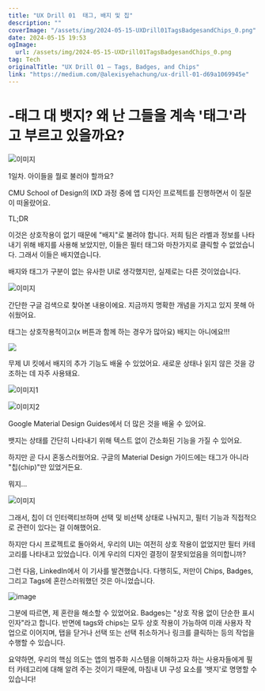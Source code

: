 ```yaml
---
title: "UX Drill 01  태그, 배지 및 칩"
description: ""
coverImage: "/assets/img/2024-05-15-UXDrill01TagsBadgesandChips_0.png"
date: 2024-05-15 19:53
ogImage:
  url: /assets/img/2024-05-15-UXDrill01TagsBadgesandChips_0.png
tag: Tech
originalTitle: "UX Drill 01 — Tags, Badges, and Chips"
link: "https://medium.com/@alexisyehachung/ux-drill-01-d69a1069945e"
---
```


# -태그 대 뱃지? 왜 난 그들을 계속 '태그'라고 부르고 있을까요?

![이미지](/assets/img/2024-05-15-UXDrill01TagsBadgesandChips_0.png)

1일차. 아이들을 뭘로 불러야 할까요?

CMU School of Design의 IXD 과정 중에 앱 디자인 프로젝트를 진행하면서 이 질문이 떠올랐어요.

TL;DR

이것은 상호작용이 없기 때문에 "배지"로 불려야 합니다. 저희 팀은 라벨과 정보를 나타내기 위해 배지를 사용해 보았지만, 이들은 필터 태그와 마찬가지로 클릭할 수 없었습니다. 그래서 이들은 배지였습니다.

배지와 태그가 구분이 없는 유사한 UI로 생각했지만, 실제로는 다른 것이었습니다.

![이미지](/assets/img/2024-05-15-UXDrill01TagsBadgesandChips_1.png)

간단한 구글 검색으로 찾아본 내용이에요. 지금까지 명확한 개념을 가지고 있지 못해 아쉬웠어요.

태그는 상호작용적이고(x 버튼과 함께 하는 경우가 많아요) 배지는 아니에요!!!

<img src="/assets/img/2024-05-15-UXDrill01TagsBadgesandChips_2.png" />

무제 UI 킷에서 배지의 추가 기능도 배울 수 있었어요. 새로운 상태나 읽지 않은 것을 강조하는 데 자주 사용돼요.

![이미지1](/assets/img/2024-05-15-UXDrill01TagsBadgesandChips_3.png)

![이미지2](/assets/img/2024-05-15-UXDrill01TagsBadgesandChips_4.png)

Google Material Design Guides에서 더 많은 것을 배울 수 있어요.

뱃지는 상태를 간단히 나타내기 위해 텍스트 없이 간소화된 기능을 가질 수 있어요.

하지만 곧 다시 혼동스러웠어요. 구글의 Material Design 가이드에는 태그가 아니라 "칩(chip)"만 있었거든요.

뭐지…

![이미지](/assets/img/2024-05-15-UXDrill01TagsBadgesandChips_5.png)

그래서, 칩이 더 인터랙티브하며 선택 및 비선택 상태로 나눠지고, 필터 기능과 직접적으로 관련이 있다는 걸 이해했어요.

하지만 다시 프로젝트로 돌아와서, 우리의 UI는 여전히 상호 작용이 없었지만 필터 카테고리를 나타내고 있었습니다. 이게 우리의 디자인 결정이 잘못되었음을 의미합니까?

그런 다음, LinkedIn에서 이 기사를 발견했습니다. 다행히도, 저만이 Chips, Badges, 그리고 Tags에 혼란스러워했던 것은 아니었습니다.

![image](/assets/img/2024-05-15-UXDrill01TagsBadgesandChips_6.png)

그분에 따르면, 제 혼란을 해소할 수 있었어요. Badges는 "상호 작용 없이 단순한 표시인자"라고 합니다. 반면에 tags와 chips는 모두 상호 작용이 가능하여 미래 사용자 작업으로 이어지며, 탭을 닫거나 선택 또는 선택 취소하거나 링크를 클릭하는 등의 작업을 수행할 수 있습니다.

요약하면, 우리의 핵심 의도는 앱의 범주화 시스템을 이해하고자 하는 사용자들에게 필터 카테고리에 대해 알려 주는 것이기 때문에, 마침내 UI 구성 요소를 '뱃지'로 명명할 수 있습니다!
